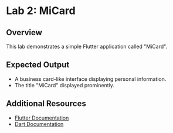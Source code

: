 # Lab 2: MiCard

## Overview
This lab demonstrates a simple Flutter application called "MiCard".

## Expected Output
- A business card-like interface displaying personal information.
- The title "MiCard" displayed prominently.

## Additional Resources
- [Flutter Documentation](https://flutter.dev/docs)
- [Dart Documentation](https://dart.dev/guides)
